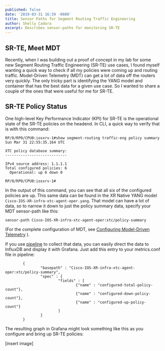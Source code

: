 ```yaml
---
published: false
date: '2019-03-31 16:39 -0600'
title: Sensor Paths for Segment Routing Traffic Engineering
author: Shelly Cadora
excerpt: Describes sensor-paths for monitoring SR-TE
---
```

## SR-TE, Meet MDT

Recently, when I was building out a proof of concept in my lab for some new Segment Routing Traffic Engineering (SR-TE) use cases, I found myself wanting a quick way to check if all my policies were coming up and routing traffic.  Model-Driven Telemetry (MDT) can get a lot of data off the routers very quickly.  The only tricky part is identifying the YANG model and container that has the best data for a given use case.  So I wanted to share a couple of the ones that were useful for me for SR-TE.

## SR-TE Policy Status

One high-level Key Performance Indicator (KPI) for SR-TE is the operational state of the SR-TE policies on the headend.  In CLI, a quick way to verify that is with this command:

```
RP/0/RP0/CPU0:iosxrv-1#show segment-routing traffic-eng policy summary
Sun Mar 31 22:55:35.164 UTC

XTC policy database summary:
----------------------------

IPv4 source address: 1.1.1.1
Total configured policies: 6
  Operational: up 6 down 0

RP/0/RP0/CPU0:iosxrv-1#
```

In the output of this command, you can see that all six of the configured policies are up.  This same data can be found in the XR Native YANG model ```Cisco-IOS-XR-infra-xtc-agent-oper.yang```.  That model can have a lot of data, so to narrow it down to just the policy summary data, specify your MDT sensor-path like this:

```sensor-path Cisco-IOS-XR-infra-xtc-agent-oper:xtc/policy-summary```

(For the complete configuration of MDT, see [Configuring Model-Driven Telemetry](https://xrdocs.io/telemetry/tutorials/2016-07-21-configuring-model-driven-telemetry-mdt/) ).

If you use [pipeline](https://xrdocs.io/telemetry/tutorials/2018-03-01-everything-you-need-to-know-about-pipeline/) to collect that data, you can easily direct the data to InfluxDB and display it with Grafana. Just add this entry to your metrics.conf file in pipeline:

```
        {
                "basepath" : "Cisco-IOS-XR-infra-xtc-agent-oper:xtc/policy-summary",
                "spec" : {
                        "fields" : [
                                {"name" : "configured-total-policy-count"},
                                {"name" : "configured-down-policy-count"},
                                {"name" : "configured-up-policy-count"}
                        ]
                }
        }
```

The resulting graph in Grafana might look something like this as you configure and bring up SR-TE policies:

[insert image]



